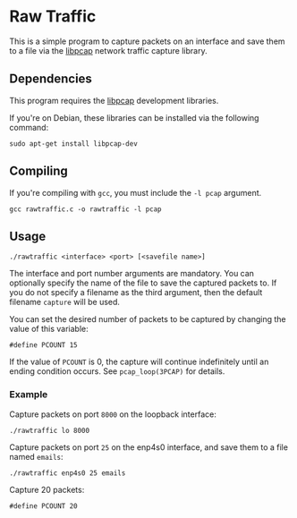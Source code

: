# Raw Traffic
This is a simple program to capture packets on an interface and save them to a file via the [libpcap](https://www.tcpdump.org/) network traffic capture library.

## Dependencies
This program requires the [libpcap](https://www.tcpdump.org/) development libraries. 

If you're on Debian, these libraries can be installed via the following command: 
```
sudo apt-get install libpcap-dev
```

## Compiling
If you're compiling with `gcc`, you must include the `-l pcap` argument.
```
gcc rawtraffic.c -o rawtraffic -l pcap
```

## Usage
```
./rawtraffic <interface> <port> [<savefile name>]
```

The interface and port number arguments are mandatory. You can optionally specify the name of the file to save the captured packets to. If you do not specify a filename as the third argument, then the default filename `capture` will be used.

You can set the desired number of packets to be captured by changing the value of this variable:
```
#define PCOUNT 15
```

If the value of `PCOUNT` is 0, the capture will continue indefinitely until an ending condition occurs. See `pcap_loop(3PCAP)` for details.

### Example
Capture packets on port `8000` on the loopback interface:
```
./rawtraffic lo 8000
```

Capture packets on port `25` on the enp4s0 interface, and save them to a file named `emails`:
```
./rawtraffic enp4s0 25 emails
```

Capture 20 packets:
```
#define PCOUNT 20
```
